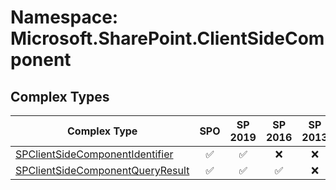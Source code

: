 # Namespace: Microsoft.SharePoint.ClientSideComponent

## Complex Types

Complex Type | SPO | SP 2019 | SP 2016 | SP 2013
----------|:---:|:-------:|:-------:|:-------:
[SPClientSideComponentIdentifier](./ComplexTypes/SPClientSideComponentIdentifier.md) | ✅ | ✅ | ❌ | ❌
[SPClientSideComponentQueryResult](./ComplexTypes/SPClientSideComponentQueryResult.md) | ✅ | ✅ | ✅ | ❌
